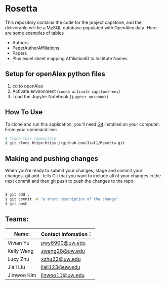 # Rosetta
 This repository contains the code for the project capstone, and the deliverable will be a MySQL database populated with OpenAlex data.
Here are some examples of tables
- Authors
- PaperAuthorAffiliations
- Papers
- Plus excel sheet mapping AffiliationID to Institute Names

## Setup for openAlex python files

1. cd to openAlex
2. Activate environment (`conda activate capstone-env`)
3. Load the Jupyter Notebook (`jupyter notebook`)


## How To Use

To clone and run this application, you'll need [Git](https://git-scm.com) installed on your computer. From your command line:

```bash
# Clone this repository
$ git clone https:https://github.com/Jial1/Rosetta.git
```

## Making and pushing changes

When you're ready to submit your changes, stage and commit your changes. git add . tells Git that you want to include all of your changes in the next commit and then git push to push the changes to the repo

```bash

$ git add .
$ git commit -m "a short description of the change"
$ git push
```



## **Teams:**
|  Name:   | Contact infomation：  |
|  ----  | ----  |
| Vivian Yu  | pwy8900@uw.edu|
| Kelly Wang | zwang28@uw.edu |
| Lucy Zhu  | xzhu22@uw.edu |
| Jiali Liu | jiali123@uw.edu |
| Jimwoo Kim | jinwoo11@uw.edu |
